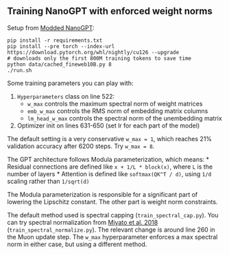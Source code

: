 ## Training NanoGPT with enforced weight norms

Setup from [Modded NanoGPT](https://github.com/KellerJordan/modded-nanogpt):

```
pip install -r requirements.txt
pip install --pre torch --index-url https://download.pytorch.org/whl/nightly/cu126 --upgrade
# downloads only the first 800M training tokens to save time
python data/cached_fineweb10B.py 8
./run.sh
```

Some training parameters you can play with:
1. `Hyperparameters` class on line 522:
    - `w_max` controls the maximum spectral norm of weight matrices
    - `emb_w_max` controls the RMS norm of embedding matrix columns
    - `lm_head_w_max` controls the spectral norm of the unembedding matrix
2. Optimizer init on lines 631-650 (set lr for each part of the model)

The default setting is a very conservative `w_max = 1`, which reaches 21\% validation accuracy after 6200 steps. Try `w_max = 8`.

The GPT architecture follows Modula parameterization, which means:
    * Residual connections are defined like `x + 1/L * block(x)`, where `L` is the number of layers
    * Attention is defined like `softmax(QK^T / d)`, using `1/d` scaling rather than `1/sqrt(d)`

The Modula parameterization is responsible for a significant part of lowering the Lipschitz constant. The other part is weight norm constraints.

The default method used is spectral capping (`train_spectral_cap.py`). You can try spectral normalization from [Miyato et al. 2018](https://arxiv.org/abs/1802.05957) (`train_spectral_normalize.py`). The relevant change is around line 260 in the Muon update step. The `w_max` hyperparameter enforces a max spectral norm in either case, but using a different method.